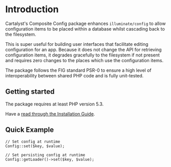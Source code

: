 # Introduction

Cartalyst's Composite Config package enhances `illuminate/config` to allow configuration items to be placed within a database whilst cascading back to the filesystem.

This is super useful for building user interfaces that facilitate editing configuration for an app. Because it does not change the API for retrieving configuration items, it degrades gracefully to the filesystem if not present and requires zero changes to the places which use the configuration items.

The package follows the FIG standard PSR-0 to ensure a high level of
interoperability between shared PHP code and is fully unit-tested.

## Getting started

The package requires at least PHP version 5.3.

Have a [read through the Installation Guide]({url}/introduction/installation).

## Quick Example

	// Set config at runtime
	Config::set($key, $value);

	// Set persisting config at runtime
	Config::getLoader()->set($key, $value);
